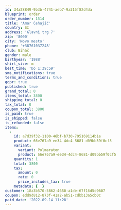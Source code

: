 ```yaml
---
id: 34a28849-9b3b-4741-aeb7-9a315f82d4da
blueprint: order
order_number: 1514
title: 'Amar Ćehajić'
country: SI
address: 'Glavni trg 7'
zip: '8000'
city: 'Novo mesto'
phone: '+38761037248'
club: Bihač
gender: male
birthyear: '1988'
shirt_size: m
best_time: 'Do 1:39:59'
sms_notifications: true
terms_and_conditions: true
gdpr: true
published: true
grand_total: 0
items_total: 3800
shipping_total: 0
tax_total: 0
coupon_total: 3800
is_paid: true
is_shipped: false
is_refunded: false
items:
  -
    id: a7d39f32-1100-46bf-b730-795169114b1e
    product: 66e767a9-ee34-4dc4-8681-d09bb59f0cf5
    variant:
      variant: Polmaraton
      product: 66e767a9-ee34-4dc4-8681-d09bb59f0cf5
    quantity: 1
    total: 3800
    tax:
      amount: 0
      rate: 0
      price_includes_tax: true
    metadata: {  }
customer: 18a3b570-5862-4650-a1de-67f16d5c9607
coupon: edd9d812-873f-41a2-ab51-cdbb13a5cb0c
paid_date: '2022-09-14 11:28'
---
```

